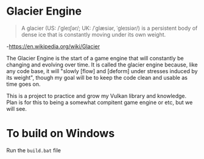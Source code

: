 # Glacier Engine
>A glacier (US: /ˈɡleɪʃər/; UK: /ˈɡlæsiər, ˈɡleɪsiər/) is a persistent body of dense ice that is constantly moving under its own weight.

\-https://en.wikipedia.org/wiki/Glacier

The Glacier Engine is the start of a game engine that will constantly be changing and evolving over time. It is called the glacier engine because, like any code base, it will "slowly [flow] and [deform] under stresses induced by its weight", though my goal will be to keep the code clean and usable as time goes on.

This is a project to practice and grow my Vulkan library and knowledge. Plan is for this to being a somewhat compitent game engine or etc, but we will see.

# To build on Windows
Run the `build.bat` file
